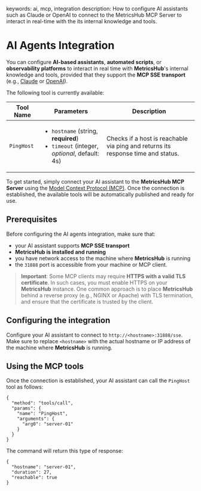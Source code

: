 keywords: ai, mcp, integration
description: How to configure AI assistants such as Claude or OpenAI to connect to the MetricsHub MCP Server to interact in real-time with the its internal knowledge and tools.

# AI Agents Integration

<!-- MACRO{toc|fromDepth=1|toDepth=2|id=toc} -->

You can configure **AI-based assistants**, **automated scripts**, or **observability platforms** to interact in real time with **MetricsHub**'s internal knowledge and tools, provided that they support the **MCP SSE transport** (e.g., [Claude](https://claude.ai) or [OpenAI](https://openai.com)).

The following tool is currently available:

| Tool Name  | Parameters                                                                    | Description                                                                      |
| ---------- | ----------------------------------------------------------------------------- | -------------------------------------------------------------------------------- |
| `PingHost` | <ul><li>`hostname` (string, **required**)</li> <li>`timeout` (integer, *optional*, default: 4s)</li></ul> | Checks if a host is reachable via ping and returns its response time and status. |

To get started, simply connect your AI assistant to the **MetricsHub MCP Server** using the [Model Context Protocol (MCP)](https://modelcontextprotocol.io). Once the connection is established, the available tools will be automatically published and ready for use.

## Prerequisites

Before configuring the AI agents integration, make sure that:

* your AI assistant supports **MCP SSE transport**
* **MetricsHub is installed and running**
* you have network access to the machine where **MetricsHub** is running
* the `31888` port is accessible from your machine or MCP client.

> **Important**: Some MCP clients may require **HTTPS with a valid TLS certificate**. In such cases, you must enable HTTPS on your **MetricsHub** instance. One common approach is to place **MetricsHub** behind a reverse proxy (e.g., NGINX or Apache) with TLS termination, and ensure that the certificate is trusted by the client.

## Configuring the integration

Configure your AI assistant to connect to `http://<hostname>:31888/sse`. Make sure to replace `<hostname>` with the actual hostname or IP address of the machine where **MetricsHub** is running.

## Using the MCP tools

Once the connection is established, your AI assistant can call the `PingHost` tool as follows:

```
{
  "method": "tools/call",
  "params": {
    "name": "PingHost",
    "arguments": {
      "arg0": "server-01"
    }
  }
}
```

The command will return this type of response:

```
{
  "hostname": "server-01",
  "duration": 27,
  "reachable": true
}
```

